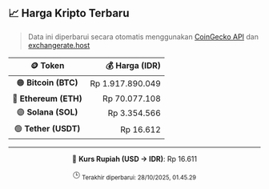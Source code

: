 

<!-- HARGA_KRIPTO -->
## 📈 Harga Kripto Terbaru

> Data ini diperbarui secara otomatis menggunakan [CoinGecko API](https://www.coingecko.com/) dan [exchangerate.host](https://exchangerate.host/)

<div align="center">

| 🪙 Token | 💰 Harga (IDR) |
|:------:|---------------:|
| 🟠 **Bitcoin (BTC)**   | Rp 1.917.890.049 |
| 🔵 **Ethereum (ETH)**  | Rp 70.077.108 |
| 🟣 **Solana (SOL)**    | Rp 3.354.566 |
| 🟢 **Tether (USDT)**   | Rp 16.612 |

---

💱 **Kurs Rupiah (USD → IDR)**: Rp 16.611

🕒 <sub>Terakhir diperbarui: 28/10/2025, 01.45.29</sub>

</div>
<!-- /HARGA_KRIPTO -->